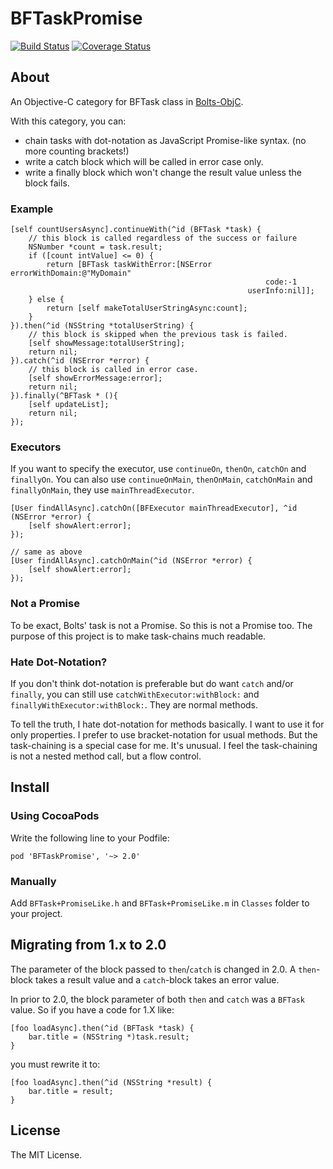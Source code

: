 BFTaskPromise
=============
[![Build Status](https://travis-ci.org/hironytic/BFTaskPromise.svg?branch=master)](https://travis-ci.org/hironytic/BFTaskPromise)
[![Coverage Status](https://coveralls.io/repos/hironytic/BFTaskPromise/badge.svg?branch=master)](https://coveralls.io/r/hironytic/BFTaskPromise?branch=master)

## About

An Objective-C category for BFTask class in [Bolts-ObjC](https://github.com/BoltsFramework/Bolts-ObjC).

With this category, you can:

* chain tasks with dot-notation as JavaScript Promise-like syntax. (no more counting brackets!)
* write a catch block which will be called in error case only.
* write a finally block which won't change the result value unless the block fails.

### Example

```objc
[self countUsersAsync].continueWith(^id (BFTask *task) {
    // this block is called regardless of the success or failure
    NSNumber *count = task.result;
    if ([count intValue] <= 0) {
        return [BFTask taskWithError:[NSError errorWithDomain:@"MyDomain"
                                                         code:-1
                                                     userInfo:nil]];
    } else {
        return [self makeTotalUserStringAsync:count];
    }
}).then(^id (NSString *totalUserString) {
    // this block is skipped when the previous task is failed.
    [self showMessage:totalUserString];
    return nil;
}).catch(^id (NSError *error) {
    // this block is called in error case.
    [self showErrorMessage:error];
    return nil;
}).finally(^BFTask * (){
    [self updateList];
    return nil;
});
```

### Executors

If you want to specify the executor, use `continueOn`, `thenOn`, `catchOn` and `finallyOn`.
You can also use `continueOnMain`, `thenOnMain`, `catchOnMain` and `finallyOnMain`, they use `mainThreadExecutor`.

```objc
[User findAllAsync].catchOn([BFExecutor mainThreadExecutor], ^id (NSError *error) {
    [self showAlert:error];
});

// same as above
[User findAllAsync].catchOnMain(^id (NSError *error) {
    [self showAlert:error];
});
```

### Not a Promise

To be exact, Bolts' task is not a Promise. So this is not a Promise too.
The purpose of this project is to make task-chains much readable.

### Hate Dot-Notation?

If you don't think dot-notation is preferable but do want `catch` and/or `finally`, you can still use `catchWithExecutor:withBlock:` and `finallyWithExecutor:withBlock:`. They are normal methods.

To tell the truth, I hate dot-notation for methods basically. I want to use it for only properties. I prefer to use bracket-notation for usual methods.
But the task-chaining is a special case for me. It's unusual. I feel the task-chaining is not a nested method call, but a flow control.


## Install

### Using CocoaPods

Write the following line to your Podfile:

```
pod 'BFTaskPromise', '~> 2.0'
```
### Manually

Add `BFTask+PromiseLike.h` and `BFTask+PromiseLike.m` in `Classes` folder to your project.


## Migrating from 1.x to 2.0

The parameter of the block passed to `then`/`catch` is changed in 2.0.
A `then`-block takes a result value and a `catch`-block takes an error value.

In prior to 2.0, the block parameter of both `then` and `catch` was a `BFTask` value.
So if you have a code for 1.X like:

```objc
[foo loadAsync].then(^id (BFTask *task) {
    bar.title = (NSString *)task.result;
}
```

you must rewrite it to:

```objc
[foo loadAsync].then(^id (NSString *result) {
    bar.title = result;
}
```


## License

The MIT License.
